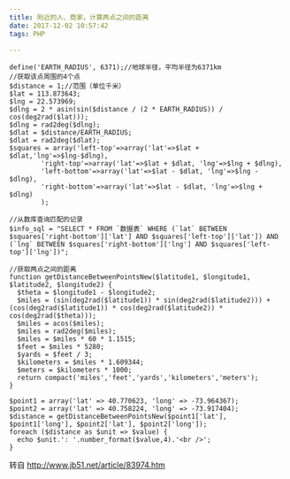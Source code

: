 ```yaml
---
title: 附近的人、商家，计算两点之间的距离
date: 2017-12-02 10:57:42
tags: PHP

---
```

	
	define('EARTH_RADIUS', 6371);//地球半径，平均半径为6371km
	//获取该点周围的4个点
	$distance = 1;//范围（单位千米）
	$lat = 113.873643;
	$lng = 22.573969;
	$dlng = 2 * asin(sin($distance / (2 * EARTH_RADIUS)) / cos(deg2rad($lat)));
	$dlng = rad2deg($dlng);
	$dlat = $distance/EARTH_RADIUS;
	$dlat = rad2deg($dlat);
	$squares = array('left-top'=>array('lat'=>$lat + $dlat,'lng'=>$lng-$dlng),
	        'right-top'=>array('lat'=>$lat + $dlat, 'lng'=>$lng + $dlng),
	        'left-bottom'=>array('lat'=>$lat - $dlat, 'lng'=>$lng - $dlng),
	        'right-bottom'=>array('lat'=>$lat - $dlat, 'lng'=>$lng + $dlng)
	        );

	//从数库查询匹配的记录
	$info_sql = "SELECT * FROM `数据表` WHERE (`lat` BETWEEN $squares['right-bottom']['lat'] AND $squares['left-top']['lat']) AND (`lng` BETWEEN $squares['right-bottom']['lng'] AND $squares['left-top']['lng'])";

	//获取两点之间的距离
	function getDistanceBetweenPointsNew($latitude1, $longitude1, $latitude2, $longitude2) {
	  $theta = $longitude1 - $longitude2;
	  $miles = (sin(deg2rad($latitude1)) * sin(deg2rad($latitude2))) + (cos(deg2rad($latitude1)) * cos(deg2rad($latitude2)) * cos(deg2rad($theta)));
	  $miles = acos($miles);
	  $miles = rad2deg($miles);
	  $miles = $miles * 60 * 1.1515;
	  $feet = $miles * 5280;
	  $yards = $feet / 3;
	  $kilometers = $miles * 1.609344;
	  $meters = $kilometers * 1000;
	  return compact('miles','feet','yards','kilometers','meters'); 
	}

	$point1 = array('lat' => 40.770623, 'long' => -73.964367);
	$point2 = array('lat' => 40.758224, 'long' => -73.917404);
	$distance = getDistanceBetweenPointsNew($point1['lat'], $point1['long'], $point2['lat'], $point2['long']);
	foreach ($distance as $unit => $value) {
	  echo $unit.': '.number_format($value,4).'<br />';
	}


转自 http://www.jb51.net/article/83974.htm
